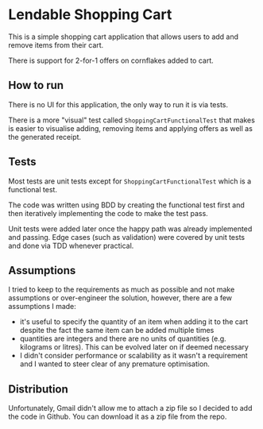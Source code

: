 # Lendable Shopping Cart

This is a simple shopping cart application that allows users to add and remove items from their cart.

There is support for 2-for-1 offers on cornflakes added to cart.

## How to run

There is no UI for this application, the only way to run it is via tests.

There is a more "visual" test called `ShoppingCartFunctionalTest` that makes is easier to visualise adding, removing items and applying offers as well as the generated receipt.

## Tests

Most tests are unit tests except for `ShoppingCartFunctionalTest` which is a functional test.

The code was written using BDD by creating the functional test first and then iteratively implementing the code to make the test pass.

Unit tests were added later once the happy path was already implemented and passing. Edge cases (such as validation) were covered by unit tests and done via TDD whenever practical.

## Assumptions

I tried to keep to the requirements as much as possible and not make assumptions or over-engineer the solution, however, there are a few assumptions I made: 

 - it's useful to specify the quantity of an item when adding it to the cart despite the fact the same item can be added multiple times
 - quantities are integers and there are no units of quantities (e.g. kilograms or litres). This can be evolved later on if deemed necessary 
 - I didn't consider performance or scalability as it wasn't a requirement and I wanted to steer clear of any premature optimisation.

## Distribution

Unfortunately, Gmail didn't allow me to attach a zip file so I decided to add the code in Github. You can download it as a zip file from the repo.
